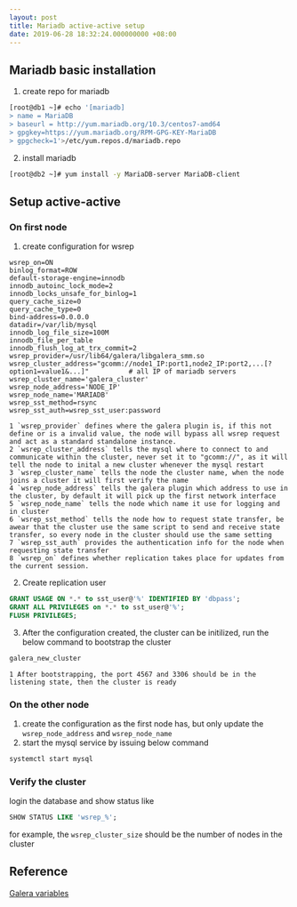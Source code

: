 ```yaml
---
layout: post
title: Mariadb active-active setup
date: 2019-06-28 18:32:24.000000000 +08:00
---
```


## Mariadb basic installation
1. create repo for mariadb 
``` bash
[root@db1 ~]# echo '[mariadb]
> name = MariaDB
> baseurl = http://yum.mariadb.org/10.3/centos7-amd64
> gpgkey=https://yum.mariadb.org/RPM-GPG-KEY-MariaDB
> gpgcheck=1'>/etc/yum.repos.d/mariadb.repo
```
2. install mariadb
``` bash
[root@db2 ~]# yum install -y MariaDB-server MariaDB-client
```

## Setup active-active
### On first node
1. create configuration for wsrep
```
wsrep_on=ON
binlog_format=ROW
default-storage-engine=innodb
innodb_autoinc_lock_mode=2
innodb_locks_unsafe_for_binlog=1
query_cache_size=0
query_cache_type=0
bind-address=0.0.0.0
datadir=/var/lib/mysql
innodb_log_file_size=100M
innodb_file_per_table
innodb_flush_log_at_trx_commit=2
wsrep_provider=/usr/lib64/galera/libgalera_smm.so
wsrep_cluster_address="gcomm://node1_IP:port1,node2_IP:port2,...[?option1=value1&...]"          # all IP of mariadb servers
wsrep_cluster_name='galera_cluster'										 
wsrep_node_address='NODE_IP'                                     
wsrep_node_name='MARIADB'                                              
wsrep_sst_method=rsync
wsrep_sst_auth=wsrep_sst_user:password    
```
    1 `wsrep_provider` defines where the galera plugin is, if this not define or is a invalid value, the node will bypass all wsrep request and act as a standard standalone instance.
    2 `wsrep_cluster_address` tells the mysql where to connect to and communicate within the cluster, never set it to "gcomm://", as it will tell the node to inital a new cluster whenever the mysql restart
    3 `wsrep_cluster_name` tells the node the cluster name, when the node joins a cluster it will first verify the name
    4 `wsrep_node_address` tells the galera plugin which address to use in the cluster, by default it will pick up the first network interface
    5 `wsrep_node_name` tells the node which name it use for logging and in cluster
    6 `wsrep_sst_method` tells the node how to request state transfer, be awear that the cluster use the same script to send and receive state transfer, so every node in the cluster should use the same setting
    7 `wsrep_sst_auth` provides the authentication info for the node when requesting state transfer
    8 `wsrep_on` defines whether replication takes place for updates from the current session.

2. Create replication user
```sql
GRANT USAGE ON *.* to sst_user@'%' IDENTIFIED BY 'dbpass';
GRANT ALL PRIVILEGES on *.* to sst_user@'%';
FLUSH PRIVILEGES;
```

3. After the configuration created, the cluster can be initilized, run the below command to bootstrap the cluster
``` bash
galera_new_cluster
```
    1 After bootstrapping, the port 4567 and 3306 should be in the listening state, then the cluster is ready

### On the other node
1. create the configuration as the first node has, but only update the `wsrep_node_address` and `wsrep_node_name`
2. start the mysql service by issuing below command
``` bash
systemctl start mysql
```

### Verify the cluster
login the database and show status like 
``` sql
SHOW STATUS LIKE 'wsrep_%';
```
for example, the `wsrep_cluster_size` should be the number of nodes in the cluster


## Reference
[Galera variables](http://galeracluster.com/library/documentation/mysql-wsrep-options.html#wsrep-cluster-address)